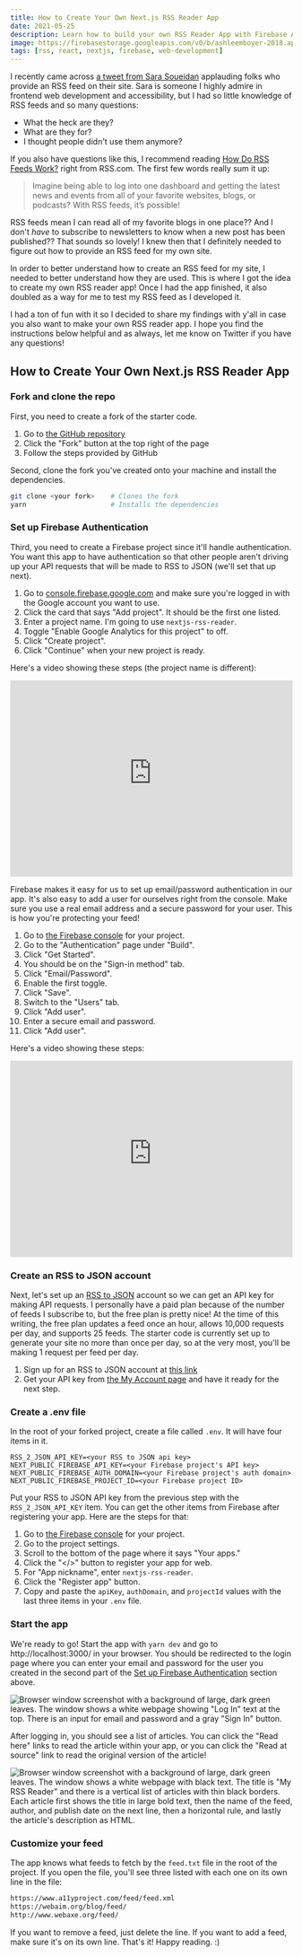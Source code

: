 ```yaml
---
title: How to Create Your Own Next.js RSS Reader App
date: 2021-05-25
description: Learn how to build your own RSS Reader App with Firebase Authentication and the RSS to JSON API.
image: https://firebasestorage.googleapis.com/v0/b/ashleemboyer-2018.appspot.com/o/images%2F2021%2F05%2Fcreate-your-own-nextjs-rss-reader-app%2FHowtoCreateYourOwnNextJSRSSReaderApp.png?alt=media&token=73f69a7b-42a5-4fab-aeb6-eff1788aac07
tags: [rss, react, nextjs, firebase, web-development]
---
```


I recently came across [a tweet from Sara Soueidan](https://twitter.com/SaraSoueidan/status/1390598514774847496) applauding folks who provide an RSS feed on their site. Sara is someone I highly admire in frontend web development and accessibility, but I had so little knowledge of RSS feeds and so many questions:

- What the heck are they?
- What are they for?
- I thought people didn't use them anymore?

If you also have questions like this, I recommend reading [How Do RSS Feeds Work?](https://rss.com/blog/how-do-rss-feeds-work/) right from RSS.com. The first few words really sum it up:

> Imagine being able to log into one dashboard and getting the latest news and events from all of your favorite websites, blogs, or podcasts? With RSS feeds, it’s possible!

RSS feeds mean I can read all of my favorite blogs in one place?? And I don't _have_ to subscribe to newsletters to know when a new post has been published?? That sounds so lovely! I knew then that I definitely needed to figure out how to provide an RSS feed for my own site.

In order to better understand how to create an RSS feed for my site, I needed to better understand how they are used. This is where I got the idea to create my own RSS reader app! Once I had the app finished, it also doubled as a way for me to test my RSS feed as I developed it.

I had a ton of fun with it so I decided to share my findings with y'all in case you also want to make your own RSS reader app. I hope you find the instructions below helpful and as always, let me know on Twitter if you have any questions!

## How to Create Your Own Next.js RSS Reader App

### Fork and clone the repo

First, you need to create a fork of the starter code.

1. Go to [the GitHub repository](https://github.com/ashleemboyer/nextjs-rss-reader-starter)
2. Click the "Fork" button at the top right of the page
3. Follow the steps provided by GitHub

Second, clone the fork you've created onto your machine and install the dependencies.

```bash
git clone <your fork>    # Clones the fork
yarn                     # Installs the dependencies
```

### Set up Firebase Authentication

Third, you need to create a Firebase project since it'll handle authentication. You want this app to have authentication so that other people aren't driving up your API requests that will be made to RSS to JSON (we'll set that up next).

1. Go to [console.firebase.google.com](https://console.firebase.google.com) and make sure you're logged in with the Google account you want to use.
2. Click the card that says "Add project". It should be the first one listed.
3. Enter a project name. I'm going to use `nextjs-rss-reader`.
4. Toggle "Enable Google Analytics for this project" to off.
5. Click "Create project".
6. Click "Continue" when your new project is ready.

Here's a video showing these steps (the project name is different):

<iframe width="100%" height="350" src="https://www.youtube-nocookie.com/embed/2w5BV9ft82g" frameborder="0" allow="accelerometer; autoplay; clipboard-write; encrypted-media; gyroscope; picture-in-picture" allowfullscreen></iframe>

Firebase makes it easy for us to set up email/password authentication in our app. It's also easy to add a user for ourselves right from the console. Make sure you use a real email address and a secure password for your user. This is how you're protecting your feed!

1. Go to [the Firebase console](console.firebase.google.com) for your project.
2. Go to the "Authentication" page under "Build".
3. Click "Get Started".
4. You should be on the "Sign-in method" tab.
5. Click "Email/Password".
6. Enable the first toggle.
7. Click "Save".
8. Switch to the "Users" tab.
9. Click "Add user".
10. Enter a secure email and password.
11. Click "Add user".

Here's a video showing these steps:

<iframe width="100%" height="350" src="https://www.youtube-nocookie.com/embed/WTnIU0ZtCoo" frameborder="0" allow="accelerometer; autoplay; clipboard-write; encrypted-media; gyroscope; picture-in-picture" allowfullscreen></iframe>

### Create an RSS to JSON account

Next, let's set up an [RSS to JSON](rss2json.com) account so we can get an API key for making API requests. I personally have a paid plan because of the number of feeds I subscribe to, but the free plan is pretty nice! At the time of this writing, the free plan updates a feed once an hour, allows 10,000 requests per day, and supports 25 feeds. The starter code is currently set up to generate your site no more than once per day, so at the very most, you'll be making 1 request per feed per day.

1. Sign up for an RSS to JSON account at [this link](https://rss2json.com/sign-up)
2. Get your API key from [the My Account page](https://rss2json.com/me/api_key) and have it ready for the next step.

### Create a .env file

In the root of your forked project, create a file called `.env`. It will have four items in it.

```env
RSS_2_JSON_API_KEY=<your RSS to JSON api key>
NEXT_PUBLIC_FIREBASE_API_KEY=<your Firebase project's API key>
NEXT_PUBLIC_FIREBASE_AUTH_DOMAIN=<your Firebase project's auth domain>
NEXT_PUBLIC_FIREBASE_PROJECT_ID=<your Firebase project ID>
```

Put your RSS to JSON API key from the previous step with the `RSS_2_JSON_API_KEY` item. You can get the other items from Firebase after registering your app. Here are the steps for that:

1. Go to [the Firebase console](console.firebase.google.com) for your project.
2. Go to the project settings.
3. Scroll to the bottom of the page where it says "Your apps."
4. Click the "</>" button to register your app for web.
5. For "App nickname", enter `nextjs-rss-reader`.
6. Click the "Register app" button.
7. Copy and paste the `apiKey`, `authDomain`, and `projectId` values with the last three items in your `.env` file.

### Start the app

We're ready to go! Start the app with `yarn dev` and go to http://localhost:3000/ in your browser. You should be redirected to the login page where you can enter your email and password for the user you created in the second part of the [Set up Firebase Authentication](#set-up-firebase-authentication) section above.

![Browser window screenshot with a background of large, dark green leaves. The window shows a white webpage showing "Log In" text at the top. There is an input for email and password and a gray "Sign In" button.](https://firebasestorage.googleapis.com/v0/b/ashleemboyer-2018.appspot.com/o/images%2F2021%2F05%2Fcreate-your-own-nextjs-rss-reader-app%2Flogin-page.png?alt=media&token=0ec4c0d0-6939-4858-a76d-31bd7d2f5010)

After logging in, you should see a list of articles. You can click the "Read here" links to read the article within your app, or you can click the "Read at source" link to read the original version of the article!

![Browser window screenshot with a background of large, dark green leaves. The window shows a white webpage with black text. The title is "My RSS Reader" and there is a vertical list of articles with thin black borders. Each article first shows the title in large bold text, then the name of the feed, author, and publish date on the next line, then a horizontal rule, and lastly the article's description as HTML.](https://firebasestorage.googleapis.com/v0/b/ashleemboyer-2018.appspot.com/o/images%2F2021%2F05%2Fcreate-your-own-nextjs-rss-reader-app%2Farticles-page.png?alt=media&token=81e422b0-addc-47fe-ae3d-539477222d39)

### Customize your feed

The app knows what feeds to fetch by the `feed.txt` file in the root of the project. If you open the file, you'll see three listed with each one on its own line in the file:

```txt
https://www.a11yproject.com/feed/feed.xml
https://webaim.org/blog/feed/
http://www.webaxe.org/feed/
```

If you want to remove a feed, just delete the line. If you want to add a feed, make sure it's on its own line. That's it! Happy reading. :)
